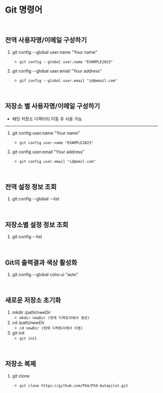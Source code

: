 Git 명령어
=========

<br/>

전역 사용자명/이메일 구성하기
--------------------------
1. git config --global user.name "Your name"
    * `git config --global user.name "EXAMPLE2023"`

2. git config --global user.email "Your address"
    * `gif config --global user.email "id@email.com"`

<br/>

저장소 별 사용자명/이메일 구성하기
-------------------------------
* 해당 저장소 디렉터리 이동 후 사용 가능
-------------------------------
1. git config user.name "Your name"
    * `git config user.name "EXAMPLE2023"`

2. git config user.email "Your address"
    * `git config user.email "id@emil.com"`

<br/>

전역 설정 정보 조회
-----------------
1. git config --global --list

<br/>

저장소별 설정 정보 조회
---------------------
1. git config --list

<br/>

Git의 출력결과 색상 활성화
------------------------
1. git config --global color.ui "auto"

<br/>

새로운 저장소 초기화
------------------
1. mkdir /path/nweDir
    * `mkdir newDir (현재 디렉토리에서 생성)`
2. cd /path/newDir
    * `cd newDir (현재 디렉토리에서 이동)`
3. git init
    * `git init`

<br/>

저장소 복제
----------
1. git clone <target url>
    * `git clone https://github.com/PX4/PX4-Autopilot.git`
   
<br/>

<br/>

